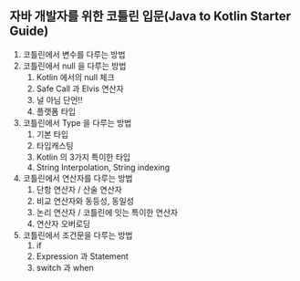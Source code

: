 ## 자바 개발자를 위한 코틀린 입문(Java to Kotlin Starter Guide)

1. 코틀린에서 변수를 다루는 방법
2. 코틀린에서 null 을 다루는 방법
   1. Kotlin 에서의 null 체크
   2. Safe Call 과 Elvis 연산자
   3. 널 아님 단언!!
   4. 플랫폼 타입
3. 코틀린에서 Type 을 다루는 방법
   1. 기본 타입
   2. 타입캐스팅
   3. Kotlin 의 3가지 특이한 타입
   4. String Interpolation, String indexing
4. 코틀린에서 연산자를 다루는 방법
   1. 단항 연산자 / 산술 연산자
   2. 비교 연산자와 동등성, 동일성
   3. 논리 연산자 / 코틀린에 잇는 특이한 연산자
   4. 연산자 오버로딩
5. 코틀린에서 조건문을 다루는 방법
   1. if
   2. Expression 과 Statement
   3. switch 과 when
